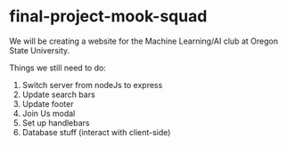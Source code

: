 # final-project-mook-squad
We will be creating a website for the Machine Learning/AI club at Oregon State University.


Things we still need to do:
  1) Switch server from nodeJs to express
  2) Update search bars
  3) Update footer
  4) Join Us modal
  5) Set up handlebars
  6) Database stuff (interact with client-side)
